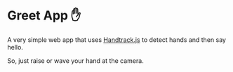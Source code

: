 # Greet App ✋
A very simple web app that uses [Handtrack.js](https://github.com/victordibia/handtrack.js/) to detect hands and then say hello.

So, just raise or wave your hand at the camera.
